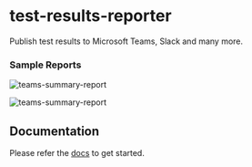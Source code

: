 # test-results-reporter

Publish test results to Microsoft Teams, Slack and many more.

### Sample Reports

![teams-summary-report](https://github.com/test-results-reporter/reporter/raw/main/assets/teams/test-summary-single-suite.png)

![teams-summary-report](https://github.com/test-results-reporter/reporter/raw/main/assets/slack/test-summary-single-suite.png)

## Documentation

Please refer the [docs](https://test-results-reporter.github.io/) to get started.